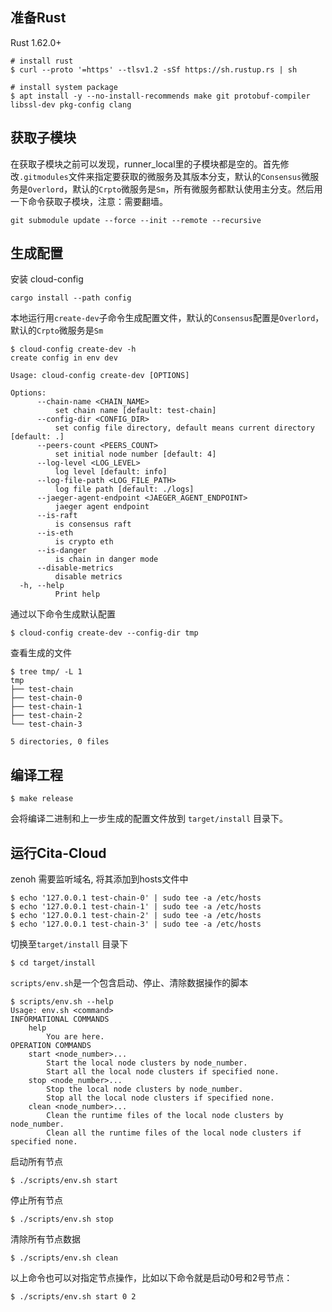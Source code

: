 ## 准备Rust
Rust 1.62.0+

```
# install rust
$ curl --proto '=https' --tlsv1.2 -sSf https://sh.rustup.rs | sh

# install system package
$ apt install -y --no-install-recommends make git protobuf-compiler libssl-dev pkg-config clang
```

## 获取子模块
在获取子模块之前可以发现，runner_local里的子模块都是空的。首先修改`.gitmodules`文件来指定要获取的微服务及其版本分支，默认的`Consensus`微服务是`Overlord`，默认的`Crpto`微服务是`Sm`，所有微服务都默认使用主分支。然后用一下命令获取子模块，注意：需要翻墙。

```
git submodule update --force --init --remote --recursive
```

## 生成配置

安装 cloud-config

```
cargo install --path config
```

本地运行用`create-dev`子命令生成配置文件，默认的`Consensus`配置是`Overlord`，默认的`Crpto`微服务是`Sm`

```
$ cloud-config create-dev -h
create config in env dev

Usage: cloud-config create-dev [OPTIONS]

Options:
      --chain-name <CHAIN_NAME>
          set chain name [default: test-chain]
      --config-dir <CONFIG_DIR>
          set config file directory, default means current directory [default: .]
      --peers-count <PEERS_COUNT>
          set initial node number [default: 4]
      --log-level <LOG_LEVEL>
          log level [default: info]
      --log-file-path <LOG_FILE_PATH>
          log file path [default: ./logs]
      --jaeger-agent-endpoint <JAEGER_AGENT_ENDPOINT>
          jaeger agent endpoint
      --is-raft
          is consensus raft
      --is-eth
          is crypto eth
      --is-danger
          is chain in danger mode
      --disable-metrics
          disable metrics
  -h, --help
          Print help
```

通过以下命令生成默认配置

```
$ cloud-config create-dev --config-dir tmp
```

查看生成的文件

```
$ tree tmp/ -L 1
tmp
├── test-chain
├── test-chain-0
├── test-chain-1
├── test-chain-2
└── test-chain-3

5 directories, 0 files
```

## 编译工程

```
$ make release
```

会将编译二进制和上一步生成的配置文件放到 `target/install` 目录下。

## 运行Cita-Cloud

zenoh 需要监听域名, 将其添加到hosts文件中

```
$ echo '127.0.0.1 test-chain-0' | sudo tee -a /etc/hosts
$ echo '127.0.0.1 test-chain-1' | sudo tee -a /etc/hosts
$ echo '127.0.0.1 test-chain-2' | sudo tee -a /etc/hosts
$ echo '127.0.0.1 test-chain-3' | sudo tee -a /etc/hosts
```

切换至`target/install` 目录下
```
$ cd target/install
```

`scripts/env.sh`是一个包含启动、停止、清除数据操作的脚本

```
$ scripts/env.sh --help
Usage: env.sh <command>
INFORMATIONAL COMMANDS
    help
        You are here.
OPERATION COMMANDS
    start <node_number>...
        Start the local node clusters by node_number.
        Start all the local node clusters if specified none.
    stop <node_number>...
        Stop the local node clusters by node_number.
        Stop all the local node clusters if specified none.
    clean <node_number>...
        Clean the runtime files of the local node clusters by node_number.
        Clean all the runtime files of the local node clusters if specified none.
```

启动所有节点

```
$ ./scripts/env.sh start
```

停止所有节点

```
$ ./scripts/env.sh stop
```

清除所有节点数据

```
$ ./scripts/env.sh clean
```

以上命令也可以对指定节点操作，比如以下命令就是启动0号和2号节点：

```
$ ./scripts/env.sh start 0 2
```
